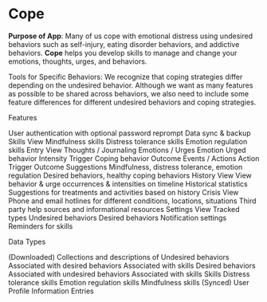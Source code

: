 Cope
====

**Purpose of App**: Many of us cope with emotional distress using undesired behaviors such as self-injury, eating disorder behaviors, and addictive behaviors. **Cope** helps you develop skills to manage and change your emotions, thoughts, urges, and behaviors.

Tools for Specific Behaviors: We recognize that coping strategies differ depending on the undesired behavior. Although we want as many features as possible to be shared across behaviors, we also need to include some feature differences for different undesired behaviors and coping strategies.

Features

User authentication with optional password reprompt
Data sync & backup
Skills View
Mindfulness skills
Distress tolerance skills
Emotion regulation skills
Entry View
Thoughts / Journaling
Emotions / Urges
Emotion
Urged behavior
Intensity
Trigger
Coping behavior
Outcome
Events / Actions
Action
Trigger
Outcome
Suggestions
Mindfulness, distress tolerance, emotion regulation
Desired behaviors, healthy coping behaviors
History View
View behavior & urge occurrences & intensities on timeline
Historical statistics
Suggestions for treatments and activities based on history
Crisis View
Phone and email hotlines for different conditions, locations, situations
Third party help sources and informational resources
Settings View
Tracked types
Undesired behaviors
Desired behaviors
Notification settings
Reminders for skills

Data Types

(Downloaded) Collections and descriptions of
Undesired behaviors
Associated with desired behaviors
Associated with skills
Desired behaviors
Associated with undesired behaviors
Associated with skills
Skills
Distress tolerance skills
Emotion regulation skills
Mindfulness skills
(Synced) User Profile Information
Entries

